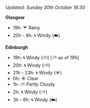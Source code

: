 *Updated: Sunday 30th October 18:30*

**Glasgow**

* 19h: :umbrella: Rainy
* 20h - 6h: :cyclone: Windy (:cloud:)

**Edinburgh**

* 19h: :cyclone: Windy (:partly_sunny:) [:partly_sunny: as of 19h]
* 20h: :cyclone: Windy (:partly_sunny:)
* 21h - 23h: :cyclone: Windy (:sunny:)
* 0h: :sunny: Clear
* 1h: :partly_sunny: Partly Cloudy
* 2h: :cyclone: Windy (:partly_sunny:)
* 3h - 6h: :cyclone: Windy (:cloud:)
